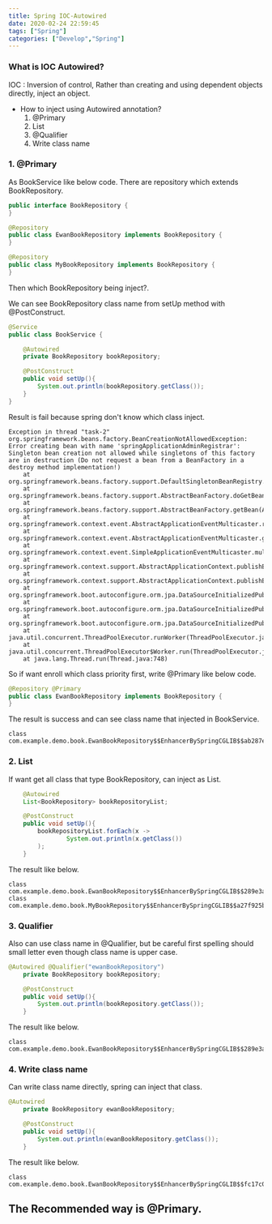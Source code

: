 ```yaml
---
title: Spring IOC-Autowired
date: 2020-02-24 22:59:45
tags: ["Spring"]
categories: ["Develop","Spring"]
---
```


### What is IOC Autowired?

<!-- more -->


IOC : Inversion of control, Rather than creating and using dependent objects directly, inject an object.

- How to inject using Autowired annotation?
    1. @Primary
    2. List
    3. @Qualifier
    4. Write class name

### 1. @Primary

As BookService like below code. There are repository which extends BookRepository.

~~~java
public interface BookRepository {
}

@Repository
public class EwanBookRepository implements BookRepository {
}

@Repository
public class MyBookRepository implements BookRepository {
}
~~~


Then which BookRepository being inject?.

We can see BookRepository class name from setUp method with @PostConstruct.

~~~java
@Service
public class BookService {

    @Autowired
    private BookRepository bookRepository;

    @PostConstruct
    public void setUp(){
        System.out.println(bookRepository.getClass());
    }    
}
~~~

Result is fail because spring don't know which class inject.

~~~
Exception in thread "task-2" org.springframework.beans.factory.BeanCreationNotAllowedException: Error creating bean with name 'springApplicationAdminRegistrar': Singleton bean creation not allowed while singletons of this factory are in destruction (Do not request a bean from a BeanFactory in a destroy method implementation!)
	at org.springframework.beans.factory.support.DefaultSingletonBeanRegistry.getSingleton(DefaultSingletonBeanRegistry.java:208)
	at org.springframework.beans.factory.support.AbstractBeanFactory.doGetBean(AbstractBeanFactory.java:321)
	at org.springframework.beans.factory.support.AbstractBeanFactory.getBean(AbstractBeanFactory.java:207)
	at org.springframework.context.event.AbstractApplicationEventMulticaster.retrieveApplicationListeners(AbstractApplicationEventMulticaster.java:245)
	at org.springframework.context.event.AbstractApplicationEventMulticaster.getApplicationListeners(AbstractApplicationEventMulticaster.java:197)
	at org.springframework.context.event.SimpleApplicationEventMulticaster.multicastEvent(SimpleApplicationEventMulticaster.java:134)
	at org.springframework.context.support.AbstractApplicationContext.publishEvent(AbstractApplicationContext.java:403)
	at org.springframework.context.support.AbstractApplicationContext.publishEvent(AbstractApplicationContext.java:360)
	at org.springframework.boot.autoconfigure.orm.jpa.DataSourceInitializedPublisher.publishEventIfRequired(DataSourceInitializedPublisher.java:99)
	at org.springframework.boot.autoconfigure.orm.jpa.DataSourceInitializedPublisher.access$100(DataSourceInitializedPublisher.java:50)
	at org.springframework.boot.autoconfigure.orm.jpa.DataSourceInitializedPublisher$DataSourceSchemaCreatedPublisher.lambda$postProcessEntityManagerFactory$0(DataSourceInitializedPublisher.java:200)
	at java.util.concurrent.ThreadPoolExecutor.runWorker(ThreadPoolExecutor.java:1149)
	at java.util.concurrent.ThreadPoolExecutor$Worker.run(ThreadPoolExecutor.java:624)
	at java.lang.Thread.run(Thread.java:748)
~~~

So if want enroll which class priority first, write @Primary like below code.

~~~java
@Repository @Primary
public class EwanBookRepository implements BookRepository {
}
~~~

The result is success and can see class name that injected in BookService.

~~~
class com.example.demo.book.EwanBookRepository$$EnhancerBySpringCGLIB$$ab287e3a
~~~

### 2. List

If want get all class that type BookRepository, can inject as List.
~~~java
    @Autowired
    List<BookRepository> bookRepositoryList;

    @PostConstruct
    public void setUp(){
        bookRepositoryList.forEach(x ->
                System.out.println(x.getClass())
        );
    }
~~~

The result like below.

~~~
class com.example.demo.book.EwanBookRepository$$EnhancerBySpringCGLIB$$289e3a54
class com.example.demo.book.MyBookRepository$$EnhancerBySpringCGLIB$$a27f925b
~~~

### 3. Qualifier

Also can use class name in @Qualifier, but be careful first spelling should small letter even though class name is upper case.

~~~java
@Autowired @Qualifier("ewanBookRepository")
    private BookRepository bookRepository;

    @PostConstruct
    public void setUp(){
        System.out.println(bookRepository.getClass());
    }
~~~

The result like below.

~~~
class com.example.demo.book.EwanBookRepository$$EnhancerBySpringCGLIB$$289e3a54
~~~

### 4. Write class name

Can write class name directly, spring can inject that class.

~~~java
@Autowired
    private BookRepository ewanBookRepository;

    @PostConstruct
    public void setUp(){
        System.out.println(ewanBookRepository.getClass());
    }
~~~

The result like below.

~~~
class com.example.demo.book.EwanBookRepository$$EnhancerBySpringCGLIB$$fc17c0d9
~~~

## The Recommended way is @Primary.
